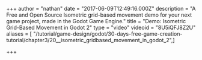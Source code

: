 +++
author = "nathan"
date = "2017-06-09T12:49:16.000Z"
description = "A Free and Open Source Isometric grid-based movement demo for your next game project, made in the Godot Game Engine."
title = "Demo: Isometric Grid-Based Movement in Godot 2"
type = "video"
videoid = "8U5iQFJ8Z2U"
aliases = [ "/tutorial/game-design/godot/30-days-free-game-creation-tutorial/chapter3/20__isometric_gridbased_movement_in_godot_2",]

+++

